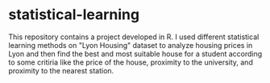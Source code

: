 # statistical-learning

This repository contains a project developed in R. I used different statistical learning methods on "Lyon Housing" dataset to analyze housing prices in Lyon and then find the best and most suitable house for a student according to some critiria like the price of the house, proximity to the university, and proximity to the nearest station.
